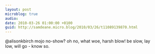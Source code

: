 ```yaml
---
layout: post
microblog: true
audio: 
date: 2010-03-26 01:00:00 +0100
guid: http://samdeane.micro.blog/2010/03/26/t11089139870.html
---
```

@alisonkbirch mojo no-show? oh no, what woe, harsh blow! be slow, lay low, will go - know so.
